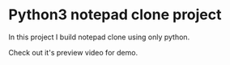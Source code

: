 # Python3 notepad clone project

In this project I build notepad clone using only python. 

Check out it's preview video for demo.
